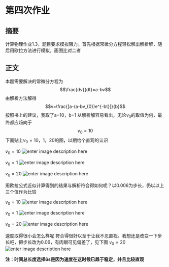 第四次作业
=================

摘要
----------------
计算物理作业1.3，题目要求模拟阻力。首先根据常微分方程轻松解出解析解，随后用欧拉方法进行模拟，画图比对二者

正文
----------------
本题需要解决的常微分方程为$$\frac{dv}{dt}=a-bv$$
由解析方法解得$$v=\frac{[a-(a-bv_{0})e^{-bt}]}{b}$$
按照书上的建议，我取了a=10，b=1
从解析解容易看出，无论$v_{0}$的取值为何，最终都应趋向于$$v_{0}=10$$
下面贴上$v_{0}=10，1，20$的图，以期给个直观的认识

$v_{0}=10$
![enter image description here](https://github.com/wdwycpt/computationalphysics_N2013301020128/blob/master/v=10.png)

$v_{0}=1$
![enter image description here](https://github.com/wdwycpt/computationalphysics_N2013301020128/blob/master/v=1.png)

$v_{0}=20$
![enter image description here](https://github.com/wdwycpt/computationalphysics_N2013301020128/blob/master/v=20.png)

用欧拉公式近似计算得到的结果与解析符合得如何呢？以0.006为步长，仍以以上三个值作为比较

$v_{0}=10$
![enter image description here](https://github.com/wdwycpt/computationalphysics_N2013301020128/blob/master/v=10_compare.png)

$v_{0}=1$
![enter image description here](https://github.com/wdwycpt/computationalphysics_N2013301020128/blob/master/v=1_compare.png)

$v_{0}=20$
![enter image description here](https://github.com/wdwycpt/computationalphysics_N2013301020128/blob/master/v=20_compare.png)

速度取得很小会怎么样呢
符合得很好以至于让我不忍直视。我想还是改变一下步长吧，把步长改为0.06，有肉眼可见偏差了，见下图
$v_{0}=20$
![enter image description here](https://github.com/wdwycpt/computationalphysics_N2013301020128/blob/master/20_006.png)

**注：时间总长度选择6s是因为速度在这时候已趋于稳定，并且比较直观**
